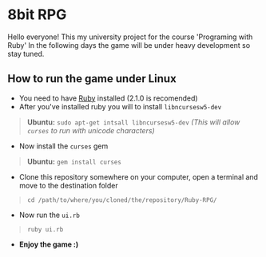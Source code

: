 8bit RPG
==========
Hello everyone! This my university project for the course 'Programing with Ruby' In the following days the game will be under heavy development so stay tuned.

How to run the game under Linux
----------

* You need to have [Ruby](https://www.ruby-lang.org/) installed (2.1.0 is recomended)
* After you've installed ruby you will to install ``libncursesw5-dev``

> **Ubuntu:** ``sudo apt-get intsall libncursesw5-dev`` *(This will allow ``curses`` to run with unicode characters)*

* Now install the ``curses`` gem

> **Ubuntu:** ``gem install curses``

* Clone this repository somewhere on your computer, open a terminal and move to the destination folder

> ``cd /path/to/where/you/cloned/the/repository/Ruby-RPG/``

* Now run the ``ui.rb``

> ``ruby ui.rb``

* **Enjoy the game :)**
